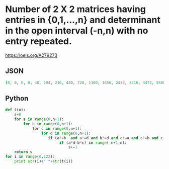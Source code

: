 # Number of 2 X 2 matrices having entries in \{0,1,\.\.\.,n\} and determinant in the open interval \(\-n,n\) with no entry repeated\.
https://oeis.org/A279273
## JSON
```JSON
[0, 0, 0, 8, 40, 104, 216, 440, 720, 1160, 1656, 2432, 3216, 4472, 5680, 7280, 9128, 11328, 13504, 16632, 19424, 23216, 27088, 31600, 35832, 41912, 47192, 53544, 60152, 68192, 75168]
```
## Python
```Python
def t(n):
    s=0
    for a in range(0,n+1):
        for b in range(0,n+1):
            for c in range(0,n+1):
                for d in range(0,n+1):
                   if (a!=b  and a!=d and b!=d and c!=a and c!=b and c!=d):
                        if (a*d-b*c) in range(-n+1,n):
                            s+=1
    return s
for i in range(0,122):
    print str(i)+" "+str(t(i))
```
